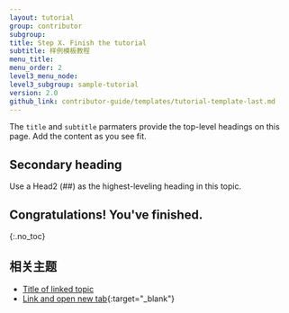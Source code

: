 ```yaml
---
layout: tutorial
group: contributor
subgroup:
title: Step X. Finish the tutorial
subtitle: 样例模板教程
menu_title:
menu_order: 2
level3_menu_node:
level3_subgroup: sample-tutorial
version: 2.0
github_link: contributor-guide/templates/tutorial-template-last.md
---
```


The `title` and `subtitle` parmaters provide the top-level headings on this page. Add the content as you see fit.

## Secondary heading
Use a Head2 (##) as the highest-leveling heading in this topic.

## Congratulations! You've finished.
{:.no_toc}

## 相关主题

* [Title of linked topic](http://example.com/index.html)
* [Link and open new tab](http://example.com/index.html){:target="_blank"}

